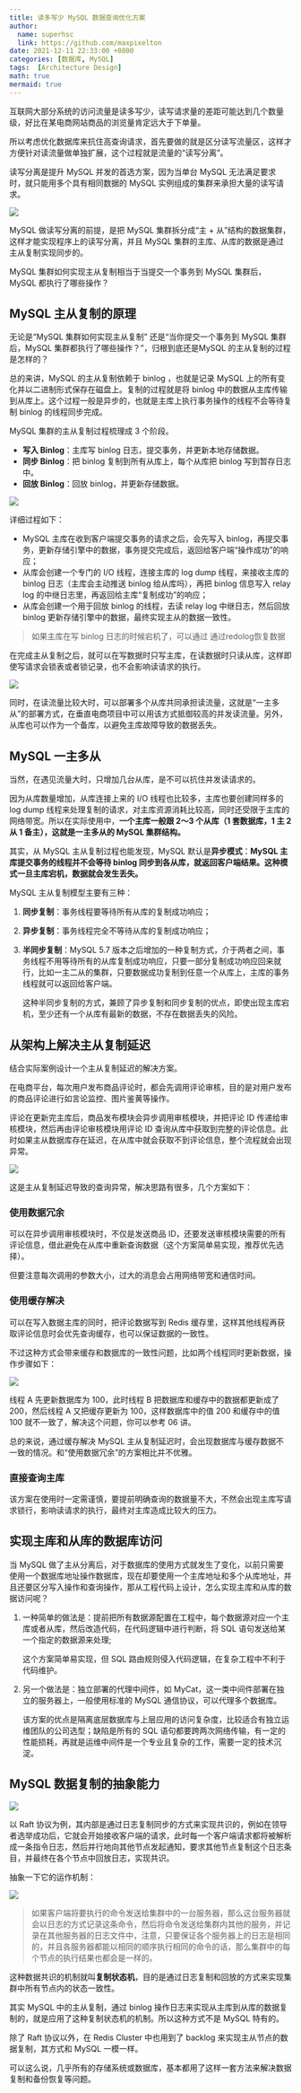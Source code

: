 ```yaml
---
title: 读多写少 MySQL 数据查询优化方案
author:
  name: superhsc
  link: https://github.com/maxpixelton
date: 2021-12-11 22:33:00 +0800
categories: [数据库, MySQL]
tags:  [Architecture Design]
math: true
mermaid: true
---
```



互联网大部分系统的访问流量是读多写少，读写请求量的差距可能达到几个数量级，好比在某电商网站商品的浏览量肯定远大于下单量。

所以考虑优化数据库来抗住高查询请求，首先要做的就是区分读写流量区，这样才方便针对读流量做单独扩展，这个过程就是流量的“读写分离”。

读写分离是提升 MySQL 并发的首选方案，因为当单台 MySQL 无法满足要求时，就只能用多个具有相同数据的 MySQL 实例组成的集群来承担大量的读写请求。

![](https://images.happymaya.cn/assert/architecute/1101.png)

MySQL 做读写分离的前提，是把 MySQL 集群拆分成“主 + 从”结构的数据集群，这样才能实现程序上的读写分离，并且 MySQL 集群的主库、从库的数据是通过主从复制实现同步的。

MySQL 集群如何实现主从复制相当于当提交一个事务到 MySQL 集群后，MySQL 都执行了哪些操作？



## MySQL 主从复制的原理

无论是“MySQL 集群如何实现主从复制” 还是“当你提交一个事务到 MySQL 集群后，MySQL 集群都执行了哪些操作？”，归根到底还是MySQL 的主从复制的过程是怎样的？

总的来讲，MySQL 的主从复制依赖于 binlog ，也就是记录 MySQL 上的所有变化并以二进制形式保存在磁盘上。复制的过程就是将 binlog 中的数据从主库传输到从库上。这个过程一般是异步的，也就是主库上执行事务操作的线程不会等待复制 binlog 的线程同步完成。

MySQL 集群的主从复制过程梳理成 3 个阶段。

- **写入 Binlog**：主库写 binlog 日志，提交事务，并更新本地存储数据。
- **同步 Binlog**：把 binlog 复制到所有从库上，每个从库把 binlog 写到暂存日志中。
- **回放 Binlog**：回放 binlog，并更新存储数据。

![](https://images.happymaya.cn/assert/architecute/1102.png)

详细过程如下：

- MySQL 主库在收到客户端提交事务的请求之后，会先写入 binlog，再提交事务，更新存储引擎中的数据，事务提交完成后，返回给客户端“操作成功”的响应；
- 从库会创建一个专门的 I/O 线程，连接主库的 log dump 线程，来接收主库的 binlog 日志（主库会主动推送 binlog 给从库吗），再把 binlog 信息写入 relay log 的中继日志里，再返回给主库“复制成功”的响应；
- 从库会创建一个用于回放 binlog 的线程，去读 relay log 中继日志，然后回放 binlog 更新存储引擎中的数据，最终实现主从的数据一致性。

> 如果主库在写 binlog 日志的时候宕机了，可以通过 通过redolog恢复数据

在完成主从复制之后，就可以在写数据时只写主库，在读数据时只读从库，这样即使写请求会锁表或者锁记录，也不会影响读请求的执行。

![](https://images.happymaya.cn/assert/architecute/1101.png)

同时，在读流量比较大时，可以部署多个从库共同承担读流量，这就是“一主多从”的部署方式，在垂直电商项目中可以用该方式抵御较高的并发读流量。另外，从库也可以作为一个备库，以避免主库故障导致的数据丢失。

## MySQL 一主多从

当然，在遇见流量大时，只增加几台从库，是不可以抗住并发读请求的。

因为从库数量增加，从库连接上来的 I/O 线程也比较多，主库也要创建同样多的 log dump 线程来处理复制的请求，对主库资源消耗比较高，同时还受限于主库的网络带宽。所以在实际使用中，**一个主库一般跟 2～3 个从库（1 套数据库，1 主 2 从 1 备主），这就是一主多从的 MySQL 集群结构。**

其实，从 MySQL 主从复制过程也能发现，MySQL 默认是**异步模式**：**MySQL 主库提交事务的线程并不会等待 binlog 同步到各从库，就返回客户端结果。这种模式一旦主库宕机，数据就会发生丢失。**

MySQL 主从复制模型主要有三种：

1. **同步复制**：事务线程要等待所有从库的复制成功响应；

2. **异步复制**：事务线程完全不等待从库的复制成功响应；

3. **半同步复制**：MySQL 5.7 版本之后增加的一种复制方式，介于两者之间，事务线程不用等待所有的从库复制成功响应，只要一部分复制成功响应回来就行，比如一主二从的集群，只要数据成功复制到任意一个从库上，主库的事务线程就可以返回给客户端。

   这种半同步复制的方式，兼顾了异步复制和同步复制的优点，即使出现主库宕机，至少还有一个从库有最新的数据，不存在数据丢失的风险。



## 从架构上解决主从复制延迟

结合实际案例设计一个主从复制延迟的解决方案。

在电商平台，每次用户发布商品评论时，都会先调用评论审核，目的是对用户发布的商品评论进行如言论监控、图片鉴黄等操作。

评论在更新完主库后，商品发布模块会异步调用审核模块，并把评论 ID 传递给审核模块，然后再由评论审核模块用评论 ID 查询从库中获取到完整的评论信息。此时如果主从数据库存在延迟，在从库中就会获取不到评论信息，整个流程就会出现异常。

![](https://images.happymaya.cn/assert/architecute/1103.png)

这是主从复制延迟导致的查询异常，解决思路有很多，几个方案如下：

### 使用数据冗余

可以在异步调用审核模块时，不仅是发送商品 ID，还要发送审核模块需要的所有评论信息，借此避免在从库中重新查询数据（这个方案简单易实现，推荐优先选择）。

但要注意每次调用的参数大小，过大的消息会占用网络带宽和通信时间。

### 使用缓存解决

可以在写入数据主库的同时，把评论数据写到 Redis 缓存里，这样其他线程再获取评论信息时会优先查询缓存，也可以保证数据的一致性。

不过这种方式会带来缓存和数据库的一致性问题，比如两个线程同时更新数据，操作步骤如下：

![](https://images.happymaya.cn/assert/architecute/1104.png)

线程 A 先更新数据库为 100，此时线程 B 把数据库和缓存中的数据都更新成了 200，然后线程 A 又把缓存更新为 100，这样数据库中的值 200 和缓存中的值 100 就不一致了，解决这个问题，你可以参考 06 讲。

总的来说，通过缓存解决 MySQL 主从复制延迟时，会出现数据库与缓存数据不一致的情况。和“使用数据冗余”的方案相比并不优雅。

### 直接查询主库

该方案在使用时一定需谨慎，要提前明确查询的数据量不大，不然会出现主库写请求锁行，影响读请求的执行，最终对主库造成比较大的压力。



## 实现主库和从库的数据库访问

当 MySQL 做了主从分离后，对于数据库的使用方式就发生了变化，以前只需要使用一个数据库地址操作数据库，现在却要使用一个主库地址和多个从库地址，并且还要区分写入操作和查询操作，那从工程代码上设计，怎么实现主库和从库的数据访问呢？

1. 一种简单的做法是：提前把所有数据源配置在工程中，每个数据源对应一个主库或者从库，然后改造代码，在代码逻辑中进行判断，将 SQL 语句发送给某一个指定的数据源来处理;

   这个方案简单易实现，但 SQL 路由规则侵入代码逻辑，在复杂工程中不利于代码维护。

2. 另一个做法是：独立部署的代理中间件，如 MyCat，这一类中间件部署在独立的服务器上，一般使用标准的 MySQL 通信协议，可以代理多个数据库。

   该方案的优点是隔离底层数据库与上层应用的访问复杂度，比较适合有独立运维团队的公司选型；缺陷是所有的 SQL 语句都要跨两次网络传输，有一定的性能损耗，再就是运维中间件是一个专业且复杂的工作，需要一定的技术沉淀。

## MySQL 数据复制的抽象能力



![](https://images.happymaya.cn/assert/architecute/1105.png)

以 Raft 协议为例，其内部是通过日志复制同步的方式来实现共识的，例如在领导者选举成功后，它就会开始接收客户端的请求，此时每一个客户端请求都将被解析成一条指令日志，然后并行地向其他节点发起通知，要求其他节点复制这个日志条目，并最终在各个节点中回放日志，实现共识。

抽象一下它的运作机制：

![](https://images.happymaya.cn/assert/architecute/1106.png)

> 如果客户端将要执行的命令发送给集群中的一台服务器，那么这台服务器就会以日志的方式记录这条命令，然后将命令发送给集群内其他的服务，并记录在其他服务器的日志文件中，注意，只要保证各个服务器上的日志是相同的，并且各服务器都能以相同的顺序执行相同的命令的话，那么集群中的每个节点的执行结果也都会是一样的。

这种数据共识的机制就叫**复制状态机**，目的是通过日志复制和回放的方式来实现集群中所有节点内的状态一致性。

其实 MySQL 中的主从复制，通过 binlog 操作日志来实现从主库到从库的数据复制的，就是应用了这种复制状态机的机制。所以这种方式不是 MySQL 特有的。

除了 Raft 协议以外，在 Redis Cluster 中也用到了 backlog 来实现主从节点的数据复制，其方式和 MySQL 一模一样。

可以这么说，几乎所有的存储系统或数据库，基本都用了这样一套方法来解决数据复制和备份恢复等问题。

